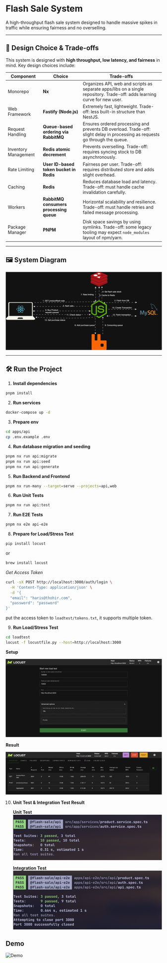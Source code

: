 # Flash Sale System

A high-throughput flash sale system designed to handle massive spikes in traffic while ensuring fairness and no overselling.

---

## 🎯 Design Choice & Trade-offs

This system is designed with **high throughput, low latency, and fairness** in mind. Key design choices include:

| Component            | Choice                                  | Trade-offs                                                                                                                   |
| -------------------- | --------------------------------------- | ---------------------------------------------------------------------------------------------------------------------------- |
| Monorepo             | **Nx**                                  | Organizes API, web and scripts as separate apps/libs on a single repository. Trade-off: adds learning curve for new user.    |
| Web Framework        | **Fastify (Node.js)**                   | Extremely fast, lightweight. Trade-off: less built-in structure than NestJS.                                                 |
| Request Handling     | **Queue-based ordering via RabbitMQ**   | Ensures ordered processing and prevents DB overload. Trade-off: slight delay in processing as requests go through the queue. |
| Inventory Management | **Redis atomic decrement**              | Prevents overselling. Trade-off: requires syncing stock to DB asynchronously.                                                |
| Rate Limiting        | **User ID-based token bucket in Redis** | Fairness per user. Trade-off: requires distributed store and adds slight overhead.                                           |
| Caching              | **Redis**                               | Reduces database load and latency. Trade-off: must handle cache invalidation carefully.                                      |
| Workers              | **RabbitMQ consumers processing queue** | Horizontal scalability and resilience. Trade-off: must handle retries and failed message processing.                         |
| Package Manager      | **PNPM**                                | Disk space savings by using symlinks. Trade-off: some legacy tooling may expect `node_modules` layout of npm/yarn.           |

---

## 🖼️ System Diagram

![System Diagram](./files/system-design.svg)

---

## 🛠️ Run the Project

1. **Install dependencies**

```bash
pnpm install
```

2. **Run services**

```bash
docker-compose up -d
```

3. **Prepare env**

```bash
cd apps/api
cp .env.example .env
```

4. **Run database migration and seeding**

```bash
pnpm nx run api:migrate
pnpm nx run api:seed
pnpm nx run api:generate
```

5. **Run Backend and Frontend**

```bash
pnpm nx run-many --target=serve --projects=api,web
```

6. **Run Unit Tests**

```bash
pnpm nx run api:test
```

7. **Run E2E Tests**

```bash
pnpm nx e2e api-e2e
```

8. **Prepare for Load/Stress Test**

```bash
pip install locust
```

or

```bash
brew install locust
```

_Get Access Token_

```bash
curl -sX POST http://localhost:3000/auth/login \
  -H 'Content-Type: application/json' \
  -d '{
  "email": "haris@thohir.com",
  "password": "password"
}'
```

put the access token to `loadtest/tokens.txt`, it supports multiple token.

9. **Run Load/Stress Test**

```bash
cd loadtest
locust -f locustfile.py --host=http://localhost:3000
```

**Setup**

![Setup Load Test](./files/load-test-setup.png)

**Result**

![Load Test Result](./files/load-test-result.png)

10. **Unit Test & Integration Test Result**

    **Unit Test**
    ![Unit Test](./files/unit-test-result.png)

    **Integration Test**
    ![Integration Test](./files/integration-test-result.png)

## Demo

![Demo](./files/demo.gif)
